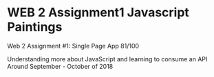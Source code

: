 # WEB 2 Assignment1 Javascript Paintings
Web 2 Assignment #1: Single Page App 81/100 

Understanding more about JavaScript and learning to consume an API 
Around September - October of 2018
